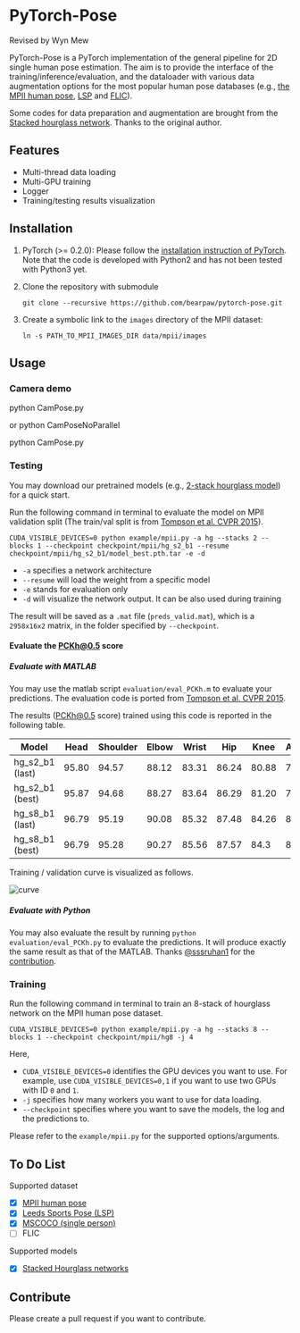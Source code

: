 # PyTorch-Pose

Revised by Wyn Mew

PyTorch-Pose is a PyTorch implementation of the general pipeline for 2D single human pose estimation. The aim is to provide the interface of the training/inference/evaluation, and the dataloader with various data augmentation options for the most popular human pose databases (e.g., [the MPII human pose](http://human-pose.mpi-inf.mpg.de), [LSP](http://www.comp.leeds.ac.uk/mat4saj/lsp.html) and [FLIC](http://bensapp.github.io/flic-dataset.html)).

Some codes for data preparation and augmentation are brought from the [Stacked hourglass network](https://github.com/anewell/pose-hg-train). Thanks to the original author. 

## Features
- Multi-thread data loading
- Multi-GPU training
- Logger
- Training/testing results visualization

## Installation
1. PyTorch (>= 0.2.0): Please follow the [installation instruction of PyTorch](http://pytorch.org/). Note that the code is developed with Python2 and has not been tested with Python3 yet.

2. Clone the repository with submodule
   ```
   git clone --recursive https://github.com/bearpaw/pytorch-pose.git
   ```

3. Create a symbolic link to the `images` directory of the MPII dataset:
   ```
   ln -s PATH_TO_MPII_IMAGES_DIR data/mpii/images
   ```

## Usage

### Camera demo

python CamPose.py

or python CamPoseNoParallel

python CamPose.py

### Testing
You may download our pretrained models (e.g., [2-stack hourglass model](https://drive.google.com/drive/folders/0B63t5HSgY4SQQ2FBRE5rQ2EzbjQ?usp=sharing)) for a quick start.

Run the following command in terminal to evaluate the model on MPII validation split (The train/val split is from [Tompson et al. CVPR 2015](http://www.cims.nyu.edu/~tompson/data/mpii_valid_pred.zip)).
```
CUDA_VISIBLE_DEVICES=0 python example/mpii.py -a hg --stacks 2 --blocks 1 --checkpoint checkpoint/mpii/hg_s2_b1 --resume checkpoint/mpii/hg_s2_b1/model_best.pth.tar -e -d
```
* `-a` specifies a network architecture
* `--resume` will load the weight from a specific model
* `-e` stands for evaluation only
* `-d` will visualize the network output. It can be also used during training

The result will be saved as a `.mat` file (`preds_valid.mat`), which is a `2958x16x2` matrix, in the folder specified by `--checkpoint`.

#### Evaluate the PCKh@0.5 score

##### Evaluate with MATLAB

You may use the matlab script `evaluation/eval_PCKh.m` to evaluate your predictions. The evaluation code is ported from  [Tompson et al. CVPR 2015](http://www.cims.nyu.edu/~tompson/data/mpii_valid_pred.zip).

The results (PCKh@0.5 score) trained using this code is reported in the following table.


| Model            | Head | Shoulder | Elbow | Wrist | Hip  | Knee  | Ankle | Mean | 
| ---------------- | -----| -------- | ----- | ----- | ---- | ------|------ | ---- |
| hg_s2_b1 (last)  | 95.80| 94.57    | 88.12 | 83.31 | 86.24| 80.88 | 77.44 | 86.76|
| hg_s2_b1 (best)  | 95.87| 94.68    | 88.27 | 83.64 | 86.29| 81.20 | 77.70 | 86.95|
| hg_s8_b1 (last)  | 96.79| 95.19    | 90.08 | 85.32 | 87.48| 84.26 | 80.73 | 88.64|
| hg_s8_b1 (best)  | 96.79|	95.28	 | 90.27 | 85.56 | 87.57| 84.3  | 81.06	| 88.78|

Training / validation curve is visualized as follows.

![curve](data/acc_curve.png)
##### Evaluate with Python

You may also evaluate the result by running `python evaluation/eval_PCKh.py` to evaluate the predictions. It will produce exactly the same result as that of the MATLAB. Thanks [@sssruhan1](https://github.com/sssruhan1) for the [contribution](https://github.com/bearpaw/pytorch-pose/pull/2).

### Training
Run the following command in terminal to train an 8-stack of hourglass network on the MPII human pose dataset.
```
CUDA_VISIBLE_DEVICES=0 python example/mpii.py -a hg --stacks 8 --blocks 1 --checkpoint checkpoint/mpii/hg8 -j 4
```
Here, 
* `CUDA_VISIBLE_DEVICES=0` identifies the GPU devices you want to use. For example, use `CUDA_VISIBLE_DEVICES=0,1` if you want to use two GPUs with ID `0` and `1`. 
* `-j` specifies how many workers you want to use for data loading. 
* `--checkpoint` specifies where you want to save the models, the log and the predictions to.

Please refer to the `example/mpii.py` for the supported options/arguments.

## To Do List
Supported dataset
- [x] [MPII human pose](http://human-pose.mpi-inf.mpg.de)
- [x] [Leeds Sports Pose (LSP)](http://sam.johnson.io/research/lsp.html)
- [x] [MSCOCO (single person)](http://cocodataset.org/#keypoints-challenge2017)
- [ ] FLIC

Supported models
- [x] [Stacked Hourglass networks](https://arxiv.org/abs/1603.06937)

## Contribute
Please create a pull request if you want to contribute.





